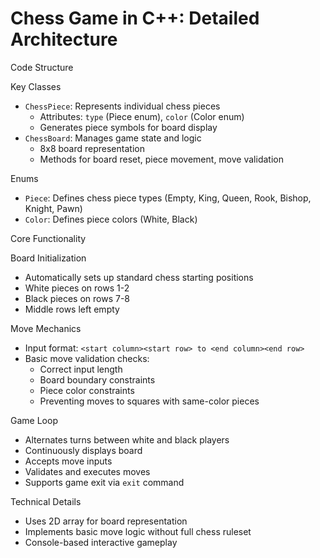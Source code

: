 # Chess Game in C++: Detailed Architecture

Code Structure

Key Classes
- `ChessPiece`: Represents individual chess pieces
  - Attributes: `type` (Piece enum), `color` (Color enum)
  - Generates piece symbols for board display
- `ChessBoard`: Manages game state and logic
  - 8x8 board representation
  - Methods for board reset, piece movement, move validation

Enums
- `Piece`: Defines chess piece types (Empty, King, Queen, Rook, Bishop, Knight, Pawn)
- `Color`: Defines piece colors (White, Black)

Core Functionality

Board Initialization
- Automatically sets up standard chess starting positions
- White pieces on rows 1-2
- Black pieces on rows 7-8
- Middle rows left empty

Move Mechanics
- Input format: `<start column><start row> to <end column><end row>`
- Basic move validation checks:
  - Correct input length
  - Board boundary constraints
  - Piece color constraints
  - Preventing moves to squares with same-color pieces

Game Loop
- Alternates turns between white and black players
- Continuously displays board
- Accepts move inputs
- Validates and executes moves
- Supports game exit via `exit` command

Technical Details
- Uses 2D array for board representation
- Implements basic move logic without full chess ruleset
- Console-based interactive gameplay

